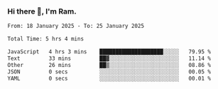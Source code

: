### Hi there 👋, I'm Ram.

<!--START_SECTION:waka-->

```txt
From: 18 January 2025 - To: 25 January 2025

Total Time: 5 hrs 4 mins

JavaScript   4 hrs 3 mins    ████████████████████░░░░░   79.95 %
Text         33 mins         ██▓░░░░░░░░░░░░░░░░░░░░░░   11.14 %
Other        26 mins         ██▒░░░░░░░░░░░░░░░░░░░░░░   08.86 %
JSON         0 secs          ░░░░░░░░░░░░░░░░░░░░░░░░░   00.05 %
YAML         0 secs          ░░░░░░░░░░░░░░░░░░░░░░░░░   00.01 %
```

<!--END_SECTION:waka-->

